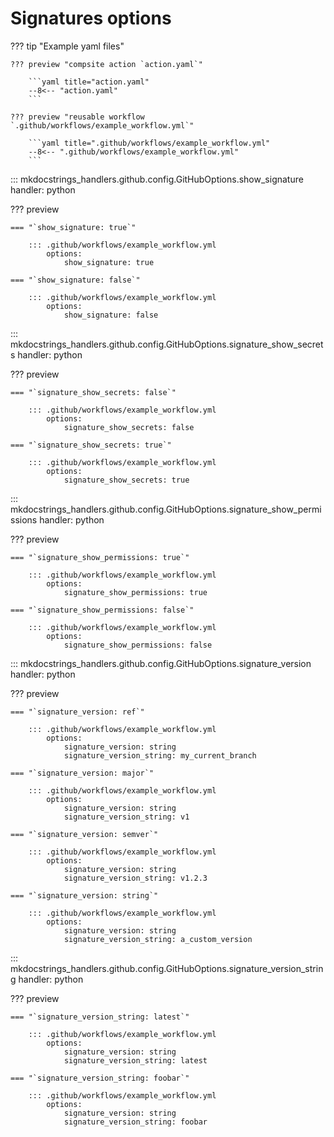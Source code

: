 # Signatures options

??? tip "Example yaml files"

    ??? preview "compsite action `action.yaml`"

        ```yaml title="action.yaml"
        --8<-- "action.yaml"
        ```

    ??? preview "reusable workflow `.github/workflows/example_workflow.yml`"

        ```yaml title=".github/workflows/example_workflow.yml"
        --8<-- ".github/workflows/example_workflow.yml"
        ```


::: mkdocstrings_handlers.github.config.GitHubOptions.show_signature
    handler: python

??? preview

    === "`show_signature: true`"

        ::: .github/workflows/example_workflow.yml
            options:
                show_signature: true

    === "`show_signature: false`"
        
        ::: .github/workflows/example_workflow.yml
            options:
                show_signature: false

::: mkdocstrings_handlers.github.config.GitHubOptions.signature_show_secrets
    handler: python

??? preview

    === "`signature_show_secrets: false`"
        
        ::: .github/workflows/example_workflow.yml
            options:
                signature_show_secrets: false

    === "`signature_show_secrets: true`"

        ::: .github/workflows/example_workflow.yml
            options:
                signature_show_secrets: true

::: mkdocstrings_handlers.github.config.GitHubOptions.signature_show_permissions
    handler: python

??? preview

    === "`signature_show_permissions: true`"

        ::: .github/workflows/example_workflow.yml
            options:
                signature_show_permissions: true

    === "`signature_show_permissions: false`"
        
        ::: .github/workflows/example_workflow.yml
            options:
                signature_show_permissions: false

::: mkdocstrings_handlers.github.config.GitHubOptions.signature_version
    handler: python

??? preview

    === "`signature_version: ref`"

        ::: .github/workflows/example_workflow.yml
            options:
                signature_version: string
                signature_version_string: my_current_branch

    === "`signature_version: major`"

        ::: .github/workflows/example_workflow.yml
            options:
                signature_version: string
                signature_version_string: v1

    === "`signature_version: semver`"

        ::: .github/workflows/example_workflow.yml
            options:
                signature_version: string
                signature_version_string: v1.2.3

    === "`signature_version: string`"

        ::: .github/workflows/example_workflow.yml
            options:
                signature_version: string
                signature_version_string: a_custom_version

::: mkdocstrings_handlers.github.config.GitHubOptions.signature_version_string
    handler: python

??? preview

    === "`signature_version_string: latest`"

        ::: .github/workflows/example_workflow.yml
            options:
                signature_version: string
                signature_version_string: latest

    === "`signature_version_string: foobar`"

        ::: .github/workflows/example_workflow.yml
            options:
                signature_version: string
                signature_version_string: foobar
